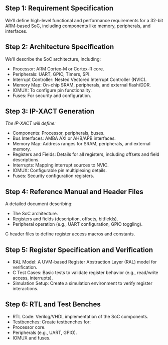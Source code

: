 ## Step 1: Requirement Specification
We’ll define high-level functional and performance requirements for a 32-bit ARM-based SoC, including components like memory, peripherals, and interfaces.

## Step 2: Architecture Specification
We’ll describe the SoC architecture, including:

- Processor: ARM Cortex-M or Cortex-R core.
- Peripherals: UART, GPIO, Timers, SPI.
- Interrupt Controller: Nested Vectored Interrupt Controller (NVIC).
- Memory Map: On-chip SRAM, peripherals, and external flash/DDR.
- IOMUX: To configure pin functionality.
- Fuses: For security and configuration.

## Step 3: IP-XACT Generation
*The IP-XACT will define:*

- Components: Processor, peripherals, buses.
- Bus Interfaces: AMBA AXI or AHB/APB interfaces.
- Memory Map: Address ranges for SRAM, peripherals, and external memory.
- Registers and Fields: Details for all registers, including offsets and field descriptions.
- Interrupts: Mapping interrupt sources to NVIC.
- IOMUX: Configurable pin multiplexing details.
- Fuses: Security configuration registers.


## Step 4: Reference Manual and Header Files
A detailed document describing:

- The SoC architecture.
- Registers and fields (description, offsets, bitfields).
- Peripheral operation (e.g., UART configuration, GPIO toggling).

C header files to define register access macros and constants.

## Step 5: Register Specification and Verification

- RAL Model: A UVM-based Register Abstraction Layer (RAL) model for verification.
- C Test Cases: Basic tests to validate register behavior (e.g., read/write access, interrupts).
- Simulation Setup: Create a simulation environment to verify register interactions.

## Step 6: RTL and Test Benches
- RTL Code: Verilog/VHDL implementation of the SoC components.
- Testbenches: Create testbenches for:
- Processor core.
- Peripherals (e.g., UART, GPIO).
- IOMUX and fuses.

